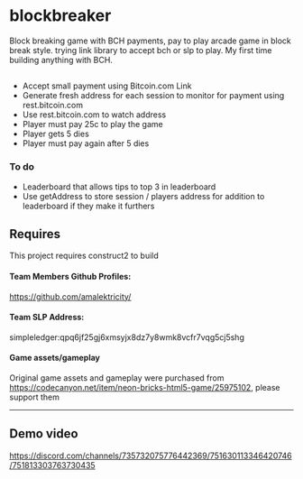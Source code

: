 # blockbreaker
Block breaking game with BCH payments, pay to play arcade game in block break style. trying link library to accept bch or slp to play. My first time building anything with BCH.

##

- Accept small payment using Bitcoin.com Link
- Generate fresh address for each session to monitor for payment using rest.bitcoin.com
- Use rest.bitcoin.com to watch address
- Player must pay 25c to play the game 
- Player gets 5 dies 
- Player must pay again after 5 dies

### To do
- Leaderboard that allows tips to top 3 in leaderboard
- Use getAddress to store session / players address for addition to leaderboard if they make it furthers 

## Requires
This project requires construct2 to build

#### Team Members Github Profiles: 
https://github.com/amalektricity/

#### Team SLP Address: 
simpleledger:qpq6jf25gj6xmsyjx8dz7y8wmk8vcfr7vqg5cj5shg

#### Game assets/gameplay
Original game assets and gameplay were purchased from https://codecanyon.net/item/neon-bricks-html5-game/25975102, please support them 


------------


## Demo video

https://discord.com/channels/735732075776442369/751630113346420746/751813303763730435

